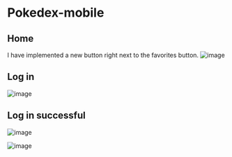 # Pokedex-mobile
## Home
I have implemented a new button right next to the favorites button.
![image](https://github.com/SrBebo/Pokedex-mobile/assets/70413460/5234009a-54f0-4bb4-9dfd-1c99cbc7859c)
## Log in 
![image](https://github.com/SrBebo/Pokedex-mobile/assets/70413460/079aa1eb-8ab3-4af1-92d6-a3e78e69af92)
## Log in successful
![image](https://github.com/SrBebo/Pokedex-mobile/assets/70413460/423191ed-3d39-4259-b018-22acfceea530)

![image](https://github.com/SrBebo/Pokedex-mobile/assets/70413460/1b91f1af-1f0f-45eb-a80e-4c3fc334e22d)
